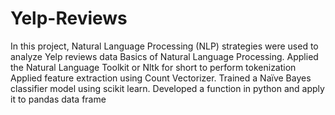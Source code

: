 # Yelp-Reviews
In this project, Natural Language Processing (NLP) strategies were used to analyze Yelp reviews data 
Basics of Natural Language Processing.
Applied the Natural Language Toolkit or Nltk for short to perform tokenization
Applied feature extraction using Count Vectorizer.
Trained a Naïve Bayes classifier model using scikit learn.
Developed a function in python and apply it to pandas data frame 
